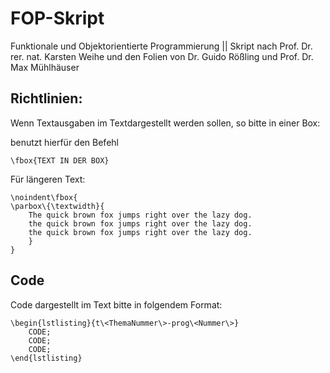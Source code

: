 # FOP-Skript
Funktionale und Objektorientierte Programmierung || Skript nach Prof. Dr. rer. nat. Karsten Weihe und den Folien von Dr. Guido Rößling und Prof. Dr. Max Mühlhäuser

## Richtlinien:

Wenn Textausgaben im Textdargestellt werden sollen, so bitte in einer Box:

benutzt hierfür den Befehl 

    \fbox{TEXT IN DER BOX}

Für längeren Text:
    
    \noindent\fbox{ 
    \parbox\{\textwidth}{
        The quick brown fox jumps right over the lazy dog. 
        the quick brown fox jumps right over the lazy dog. 
        the quick brown fox jumps right over the lazy dog.     
        }
    }

## Code
Code dargestellt im Text bitte in folgendem Format:

    \begin{lstlisting}{t\<ThemaNummer\>-prog\<Nummer\>}
        CODE;
        CODE;
        CODE;
    \end{lstlisting}

